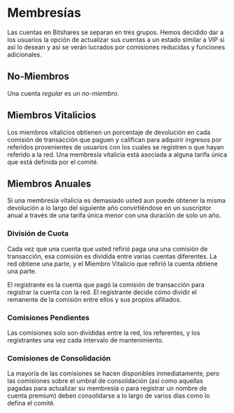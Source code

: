 # Membresías

Las cuentas en Bitshares se separan en tres grupos. Hemos decidido dar a los usuarios la opción de actualizar sus cuentas a un estado similar a VIP si así lo desean y así se verán lucrados por comisiones reducidas y funciones adicionales.

## No-Miembros

Una cuenta *regular* es un *no-miembro*.

## Miembros Vitalicios

Los miembros vitalicios obtienen un porcentaje de devolución en cada comisión de transacción que paguen y califican para adquirir ingresos por referidos provenientes de usuarios con los cuales se registren o que hayan referido a la red. Una membresía vitalicia está asociada a alguna tarifa única que está definida por el comité.

## Miembros Anuales

Si una membresía vitalicia es demasiado usted aun puede obtener la misma devolución a lo largo del siguiente año convirtiéndose en un suscriptor anual a través de una tarifa única menor con una duración de solo un año.

### División de Cuota

Cada vez que una cuenta que usted refirió paga una una comisión de transacción, esa comisión es dividida entre varias cuentas diferentes. La red obtiene una parte, y el Miembro Vitalicio que refirió la cuenta obtiene una parte.

El registrante es la cuenta que pagó la comisión de transacción para registrar la cuenta con la red. El registrante decide cómo dividir el remanente de la comisión entre ellos y sus propios afiliados.

### Comisiones Pendientes

Las comisiones solo son divididas entre la red, los referentes, y los registrantes una vez cada intervalo de mantenimiento.

### Comisiones de Consolidación

La mayoría de las comisiones se hacen disponibles inmediatamente, pero las comisiones sobre el umbral de consolidación (así como aquellas pagadas para actualizar su membresía o para registrar un nombre de cuenta premium) deben consolidarse a lo largo de varios días como lo defina el comité.